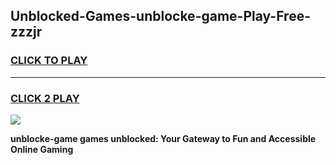 
## Unblocked-Games-unblocke-game-Play-Free-zzzjr
<h3>
<a href="https://premium76.site?title=unblocke-game&ref=24M">CLICK TO PLAY</a></h3>
<hr>

<h3>
<a href="https://premium76.site?title=unblocke-game&ref=24M">CLICK 2 PLAY</a>
  
</h3>

<a href="https://premium76.site?title=unblocke-game&ref=24M"><img src="https://clearcache.store/games.png"></a>


**unblocke-game games unblocked: Your Gateway to Fun and Accessible Online Gaming**
